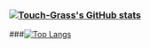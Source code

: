 ### [![Touch-Grass's GitHub stats](https://github-readme-stats.vercel.app/api?username=Touch-Grass&theme=nightown)](https://github.com/Touch-Grass/github-readme-stats)
###[![Top Langs](https://github-readme-stats.vercel.app/api/top-langs/?username=Touch-Grass&theme=nightown&layout=compact)](https://github.com/anuraghazra/github-readme-stats)
